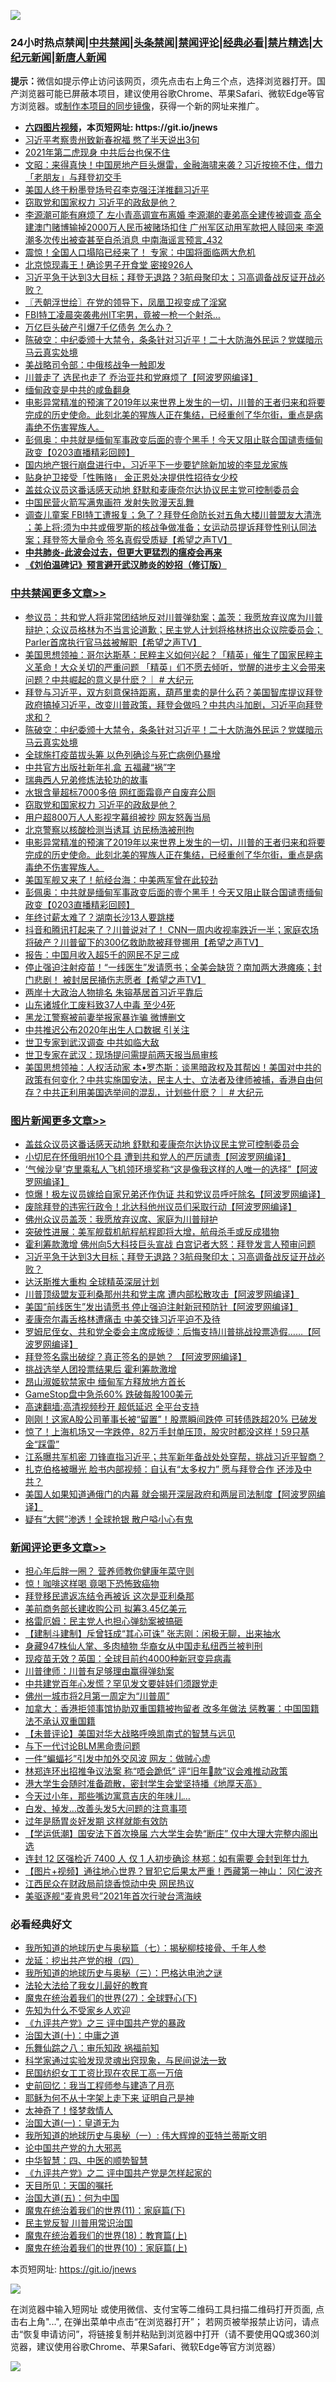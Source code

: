 ![](https://raw.githubusercontent.com/fqnews/bnews/master/64photo/fqnews-qr.jpg)

<div id="tt">
<h3>24小时热点禁闻|<a href="#%E4%B8%AD%E5%85%B1%E7%A6%81%E9%97%BB%E6%9B%B4%E5%A4%9A%E6%96%87%E7%AB%A0">中共禁闻</a>|<a href="#%E5%9B%BE%E7%89%87%E6%96%B0%E9%97%BB%E6%9B%B4%E5%A4%9A%E6%96%87%E7%AB%A0">头条禁闻</a>|<a href="#%E6%96%B0%E9%97%BB%E8%AF%84%E8%AE%BA%E6%9B%B4%E5%A4%9A%E6%96%87%E7%AB%A0">禁闻评论|<a href="#%E5%BF%85%E7%9C%8B%E7%BB%8F%E5%85%B8%E5%A5%BD%E6%96%87">经典必看|<a href="/video.md#%E7%A6%81%E7%89%87%E7%B2%BE%E9%80%89">禁片精选</a>|<a href="https://github.com/fqnews/djy/blob/master/gb/nf1351518.md#1">大纪元新闻</a>|<a href="https://github.com/fqnews/ntdtv/blob/master/gb/prog204.md#1">新唐人新闻</a></h3>
<div><b>提示：</b>微信如提示停止访问该网页，须先点击右上角三个点，选择浏览器打开。国产浏览器可能已屏蔽本项目，建议使用谷歌Chrome、苹果Safari、微软Edge等官方浏览器。或<a href="https://github.com/fqnews/bnews/blob/master/%E5%88%B6%E4%BD%9Cgit%E7%A6%81%E9%97%BB%E9%95%9C%E5%83%8F.md">制作本项目的同步镜像</a>，获得一个新的网址来推广。</div>
<ul>
<li><b><a href="http://d1.bdrive.tk/64.mp4" target="_blank">六四图片视频</a>，本页短网址: https://git.io/jnews</b></li>
<li><a href="/cbnews/20210204/1480978.md">习近平考察贵州致新春祝福 憋了半天说出3句</a></li>
<li><a href="/cnnews/20210204/1481002.md">2021年第二虎现身 中共后台也保不住</a></li>
<li><a href="/cbnews/20210204/1481102.md">文昭：来得真快！中国房地产巨头爆雷，金融海啸来袭？习近按捺不住，借力「老朋友」与拜登初交手</a></li>
<li><a href="/ssgc/20210204/1481117.md">美国人终于粉墨登场号召李克强汪洋推翻习近平</a></li>
<li><a href="/cbnews/20210204/1481435.md">窃取党和国家权力 习近平的政敌是他？</a></li>
<li><a href="/comments/20210204/1481218.md">李源潮可能有麻烦了 左小青高调宣布离婚 李源潮的妻弟高全建传被调查 高全建澳门赌博输掉2000万人民币被赌场扣住 广州军区动用军款把人赎回来 李源潮多次传出被查甚至自杀消息 中南海谣言预言_432</a></li>
<li><a href="/comments/20210204/1480916.md">震惊！全国人口塌陷已经来了！ 专家：中国将面临两大危机</a></li>
<li><a href="/cbnews/20210204/1481012.md">北京惊现毒王！确诊男子开食堂 密接926人</a></li>
<li><a href="/topimagenews/20210204/1480996.md">习近平急于达到3大目标；拜登无退路？3航母聚印太；习高调备战反证开战必败？</a></li>
<li><a href="/ssgc/20210204/1481217.md">〖兲朝浮世绘〗在党的领导下，凤凰卫视变成了淫窝</a></li>
<li><a href="/comments/20210204/1481326.md">FBI特工凌晨突袭弗州IT宅男，竟被一枪一个射杀…</a></li>
<li><a href="/finance/20210204/1480998.md">万亿巨头破产引爆7千亿债务 怎么办？</a></li>
<li><a href="/cbnews/20210204/1481499.md">陈破空：中纪委颁十大禁令，条条针对习近平！二十大防海外民运？党媒暗示马云真实处境</a></li>
<li><a href="/headline/20210204/1481024.md">美战略司令部：中俄核战争一触即发</a></li>
<li><a href="/cnnews/20210204/1481310.md">川普走了 选民也走了 乔治亚共和党麻烦了【阿波罗网编译】</a></li>
<li><a href="/ssgc/20210204/1480927.md">缅甸政变是中共的咸鱼翻身</a></li>
<li><a href="/comments/20210204/1481223.md">电影异常精准的预演了2019年以来世界上发生的一切，川普的王者归来和将要完成的历史使命。此刻北美的猩族人正在集结，已经重创了华尔街，重点是病毒绝不伤害猩族人。</a></li>
<li><a href="/cbnews/20210204/1481297.md">彭佩奥：中共就是缅甸军事政变后面的壹个黑手！今天又阻止联合国谴责缅甸政变【0203直播精彩回顾】</a></li>
<li><a href="/bannedvideo/20210204/1481338.md">国内地产银行崩盘进行中，习近平下一步要铲除新加坡的李显龙家族</a></li>
<li><a href="/worldnews/20210204/1481300.md">贴身护卫接受「性贿赂」 金正恩处决提供性招待女少校</a></li>
<li><a href="/topimagenews/20210204/1481482.md">盖兹众议员这番话感天动地 舒默和麦康奈尔达协议民主党可控制委员会</a></li>
<li><a href="/cbnews/20210204/1481013.md">中国民营火箭写满鬼画符 发射失败漫天乱舞</a></li>
<li><a href="/cbnews/20210204/1480928.md">调查儿童案  FBI特工遭报复；急了？拜登任命防长对五角大楼川普盟友大清洗 ；美上将:须为中共或俄罗斯的核战争做准备；女运动员提诉拜登性别认同法案；拜登签大量命令 签名真假受质疑【希望之声TV】</a></li>
<li><b><a href="/comments/20200211/1275071.md" target="_blank">中共肺炎-此波会过去，但更大更猛烈的瘟疫会再来</a></b></li>
<li><b><a href="/comments/20200207/1272816.md" target="_blank">《刘伯温碑记》预言避开武汉肺炎的妙招（修订版）</a></b></li>
</ul>
</div>

<div class="catlist">
<h3><a href="/cbnews/" target="_blank">中共禁闻</a><span><a href="/cbnews/" target="_blank" rel="nofollow">更多文章>></a></span></h3>
<ul>
<li><a href="/cbnews/20210204/1481522.md" target="_blank">参议员：共和党人将非常团结地反对川普弹劾案；盖茨：我愿放弃议席为川普辩护；众议员格林为不当言论道歉；民主党人计划将格林挤出众议院委员会；Parler首席执行官马兹被解职【希望之声TV】</a></li>
<li><a href="/cbnews/20210204/1481509.md" target="_blank">美国思想领袖：哥尔达斯基：民粹主义如何兴起？「精英」催生了国家民粹主义革命！大众关切的严重问题 「精英」们不愿去倾听，觉醒的进步主义会带来问题？中共崛起的意义是什麽？｜ # 大纪元</a></li>
<li><a href="/cbnews/20210204/1481506.md" target="_blank">拜登与习近平，双方刻意保持距离，葫芦里卖的是什么药？美国智库提议拜登政府搞掉习近平，改变川普政策，拜登会做吗？中共内斗加剧，习近平向拜登求和？</a></li>
<li><a href="/cbnews/20210204/1481499.md" target="_blank">陈破空：中纪委颁十大禁令，条条针对习近平！二十大防海外民运？党媒暗示马云真实处境</a></li>
<li><a href="/cbnews/20210204/1481442.md" target="_blank">全球施打疫苗拔头筹 以色列确诊与死亡病例仍暴增</a></li>
<li><a href="/cbnews/20210204/1481444.md" target="_blank">中共官方出版社新年礼盒 五福藏“祸”字</a></li>
<li><a href="/cbnews/20210204/1481445.md" target="_blank">瑞典西人兄弟修炼法轮功的故事</a></li>
<li><a href="/cbnews/20210204/1481448.md" target="_blank">水银含量超标7000多倍 网红面霜竟产自废弃公厕</a></li>
<li><a href="/cbnews/20210204/1481435.md" target="_blank">窃取党和国家权力 习近平的政敌是他？</a></li>
<li><a href="/cbnews/20210204/1481434.md" target="_blank">用户超800万人人影视字幕组被抄 网友怒轰当局</a></li>
<li><a href="/cbnews/20210204/1481391.md" target="_blank">北京警察以核酸检测当诱耳 访民杨浩被刑拘</a></li>
<li><a href="/comments/20210204/1481223.md" target="_blank">电影异常精准的预演了2019年以来世界上发生的一切，川普的王者归来和将要完成的历史使命。此刻北美的猩族人正在集结，已经重创了华尔街，重点是病毒绝不伤害猩族人。</a></li>
<li><a href="/cbnews/20210204/1481329.md" target="_blank">美国军舰又来了！航经台海：中美两军曾在此较劲</a></li>
<li><a href="/cbnews/20210204/1481297.md" target="_blank">彭佩奥：中共就是缅甸军事政变后面的壹个黑手！今天又阻止联合国谴责缅甸政变【0203直播精彩回顾】</a></li>
<li><a href="/cbnews/20210204/1481289.md" target="_blank">年终讨薪太难了？湖南长沙13人要跳楼</a></li>
<li><a href="/cbnews/20210204/1481286.md" target="_blank">抖音和腾讯打起来了？川普说对了！ CNN一周内收视率跌近一半；家庭农场将破产？川普留下的300亿救助款被拜登挪用【希望之声TV】</a></li>
<li><a href="/cbnews/20210204/1481255.md" target="_blank">报告：中国月收入超5千的网民不足三成</a></li>
<li><a href="/cbnews/20210204/1481233.md" target="_blank">停止强迫注射疫苗！“一线医生”发请愿书；全美会缺货？南加两大港瘫痪；封门悲剧！ 被封居民捅伤志愿者【希望之声TV】</a></li>
<li><a href="/cbnews/20210204/1481232.md" target="_blank">两岸十大政治人物排名 朱镕基居首习近平靠后</a></li>
<li><a href="/cbnews/20210204/1481231.md" target="_blank">山东诸城化工废料致37人中毒 至少4死</a></li>
<li><a href="/cbnews/20210204/1481199.md" target="_blank">黑龙江警察被前妻举报家暴诈骗 微博删文</a></li>
<li><a href="/cbnews/20210204/1481198.md" target="_blank">中共推迟公布2020年出生人口数据 引关注</a></li>
<li><a href="/cbnews/20210204/1481158.md" target="_blank">世卫专家到武汉调查 中共如临大敌</a></li>
<li><a href="/cbnews/20210204/1481157.md" target="_blank">世卫专家在武汉：现场提问需提前两天报当局审核</a></li>
<li><a href="/cbnews/20210204/1481154.md" target="_blank">美国思想领袖：人权活动家 本•罗杰斯：谈黑暗政权及其帮凶！美国对中共的政策有何变化？中共实施国安法，民主人士、立法者及律师被捕，香港自由何存？中共正利用美国选举间的混乱，计划些什麽？｜ # 大纪元</a></li>

</ul>
</div>
<div class="catlist">
<h3><a href="/topimagenews/" target="_blank">图片新闻</a><span><a href="/topimagenews/" target="_blank" rel="nofollow">更多文章>></a></span></h3>
<ul>
<li><a href="/topimagenews/20210204/1481482.md" target="_blank">盖兹众议员这番话感天动地 舒默和麦康奈尔达协议民主党可控制委员会</a></li>
<li><a href="/topimagenews/20210204/1481389.md" target="_blank">小切尼在怀俄明州10个县 遭到共和党人的严厉谴责【阿波罗网编译】</a></li>
<li><a href="/topimagenews/20210204/1481386.md" target="_blank">‘气候沙皇’克里乘私人飞机领环境奖称“这是像我这样的人唯一的选择”【阿波罗网编译】</a></li>
<li><a href="/topimagenews/20210204/1481340.md" target="_blank">惊爆！极左议员嫁给自家兄弟还作伪证 共和党议员呼吁除名【阿波罗网编译】</a></li>
<li><a href="/topimagenews/20210204/1481230.md" target="_blank">废除拜登的违宪行政令！北达科他州议员们采取行动【阿波罗网编译】</a></li>
<li><a href="/topimagenews/20210204/1481197.md" target="_blank">佛州众议员盖茨：我愿放弃议席、家庭为川普辩护</a></li>
<li><a href="/topimagenews/20210204/1481105.md" target="_blank">突破性进展：美军舰载机航程航程即将大增，航母杀手或反成猎物</a></li>
<li><a href="/topimagenews/20210204/1481077.md" target="_blank">霍利筹款激增 佛州向5大科技巨头宣战 白宫记者大怒：拜登发言人预审问题</a></li>
<li><a href="/topimagenews/20210204/1480996.md" target="_blank">习近平急于达到3大目标；拜登无退路？3航母聚印太；习高调备战反证开战必败？</a></li>
<li><a href="/topimagenews/20210204/1480995.md" target="_blank">达沃斯推大重构 全球精英深层计划</a></li>
<li><a href="/topimagenews/20210203/1480843.md" target="_blank">川普顶级盟友亚利桑那州共和党主席 遭内部松散攻击【阿波罗网编译】</a></li>
<li><a href="/topimagenews/20210203/1480749.md" target="_blank">美国“前线医生”发出请愿书 停止强迫注射新冠预防针【阿波罗网编译】</a></li>
<li><a href="/topimagenews/20210203/1480748.md" target="_blank">麦康奈尔毒舌格林遭痛击 中美交锋习近平迫不及待</a></li>
<li><a href="/topimagenews/20210203/1480723.md" target="_blank">罗姆尼侄女、共和党全委会主席成叛徒：后悔支持川普挑战投票造假……【阿波罗网编译】</a></li>
<li><a href="/topimagenews/20210203/1480482.md" target="_blank">拜登签名露出破绽？真正签名的是她？ 【阿波罗网编译】</a></li>
<li><a href="/topimagenews/20210203/1480377.md" target="_blank">挑战选举人团投票结果后 霍利筹款激增</a></li>
<li><a href="/topimagenews/20210203/1480205.md" target="_blank">昂山淑姬软禁家中 缅甸军方释放地方首长</a></li>
<li><a href="/topimagenews/20210203/1480192.md" target="_blank">GameStop盘中急杀60% 跌破每股100美元</a></li>
<li><a href="/comments/20210202/1479954.md" target="_blank">高速翻墙:高清视频秒开 超低延迟 全平台支持</a></li>
<li><a href="/topimagenews/20210202/1479880.md" target="_blank">刚刚！这家A股公司董事长被“留置”！股票瞬间跌停 可转债跌超20% 已破发</a></li>
<li><a href="/topimagenews/20210202/1479879.md" target="_blank">惊了！上海机场又一字跌停，82万手封单压顶，股灾时都没这样！59只基金“踩雷”</a></li>
<li><a href="/topimagenews/20210202/1479708.md" target="_blank">江系曝共军机密 刀锋直指习近平；共军新年备战处处穿帮，挑战习近平智商？</a></li>
<li><a href="/topimagenews/20210202/1479667.md" target="_blank">扎克伯格被曝光 脸书内部视频：自认有“太多权力” 愿与拜登合作 还涉及中共？</a></li>
<li><a href="/topimagenews/20210202/1479544.md" target="_blank">美国人如果知道通俄门的内幕 就会揭开深层政府和两层司法制度【阿波罗网编译】</a></li>
<li><a href="/topimagenews/20210202/1479491.md" target="_blank">疑有“大鳄”渗透！全球抢银 散户嗌小心有鬼</a></li>

</ul>
</div>
<div class="catlist">
<h3><a href="/comments/" target="_blank">新闻评论</a><span><a href="/comments/" target="_blank" rel="nofollow">更多文章>></a></span></h3>
<ul>
<li><a href="/comments/20210205/1481599.md" target="_blank">担心年后胖一圈？ 营养师教你健康年菜守则</a></li>
<li><a href="/comments/20210205/1481598.md" target="_blank">惊！咖啡这样喝 竟喝下恐怖致癌物</a></li>
<li><a href="/comments/20210205/1481591.md" target="_blank">拜登移民遣返冻结令再被诉 这次是亚利桑那</a></li>
<li><a href="/comments/20210205/1481580.md" target="_blank">美前商务部长建收购公司 拟筹3.45亿美元</a></li>
<li><a href="/comments/20210205/1481579.md" target="_blank">格雷厄姆：民主党人也担心弹劾案被搞砸</a></li>
<li><a href="/comments/20210205/1481572.md" target="_blank">【建制斗建制】斥曾钰成“其心可诛” 张志刚：闲极无聊，出来抽水</a></li>
<li><a href="/comments/20210205/1481571.md" target="_blank">身藏947株仙人掌、多肉植物 华裔女从中国走私纽西兰被判刑</a></li>
<li><a href="/comments/20210205/1481570.md" target="_blank">现疫苗无效？英国：全球目前约4000种新冠变异病毒</a></li>
<li><a href="/comments/20210204/1481557.md" target="_blank">川普律师：川普有足够理由赢得弹劾案</a></li>
<li><a href="/comments/20210204/1481537.md" target="_blank">中共建党百年心发慌？罕见发文要娃娃们须跟党走</a></li>
<li><a href="/comments/20210204/1481536.md" target="_blank">佛州一城市将2月第一周定为“川普周”</a></li>
<li><a href="/comments/20210204/1481521.md" target="_blank">加拿大：香港拒领事馆协助双重国籍被拘留者 改多年做法 惩教署：中国国籍法不承认双重国籍</a></li>
<li><a href="/comments/20210204/1481487.md" target="_blank">【未普评论】美国对华大战略呼唤凯南式的智慧与远见</a></li>
<li><a href="/comments/20210204/1481460.md" target="_blank">与下一代讨论BLM黑命贵问题</a></li>
<li><a href="/comments/20210204/1481470.md" target="_blank">一件“蝙蝠衫”引发中加外交风波 网友：做贼心虚</a></li>
<li><a href="/comments/20210204/1481462.md" target="_blank">林郑连环出招推争议法案 称“唔会跪低” 评“旧年𠮶款”议会难推动政策</a></li>
<li><a href="/comments/20210204/1481459.md" target="_blank">港大学生会随时准备疏散，密封学生会堂坚持播《地厚天高》</a></li>
<li><a href="/comments/20210204/1481427.md" target="_blank">今天过小年，那些嘴边寓意吉庆的年味儿&#8230;</a></li>
<li><a href="/comments/20210204/1481426.md" target="_blank">白发、掉发&#8230;改善头发5大问题的注意事项</a></li>
<li><a href="/comments/20210204/1481425.md" target="_blank">过年是肠胃炎好发期 这样就能有效防</a></li>
<li><a href="/comments/20210204/1481399.md" target="_blank">【学运低潮】国安法下首次换届 六大学生会势“断庄” 仅中大理大完整内阁出选</a></li>
<li><a href="/comments/20210204/1481398.md" target="_blank">连封 12 区强检近 7400 人 仅 1 人初步确诊 林郑：如有需要 会封到年廿九</a></li>
<li><a href="/comments/20210204/1481397.md" target="_blank">【图片+视频】通往地心世界？冒犯它后果太严重！西藏第一神山： 冈仁波齐</a></li>
<li><a href="/comments/20210204/1481358.md" target="_blank">江西民众在财政局前烧香惊动中央 网民热议</a></li>
<li><a href="/comments/20210204/1481357.md" target="_blank">美驱逐舰“麦肯恩号”2021年首次行驶台湾海峡</a></li>

</ul>
</div>

<div class="catlist">
<h3>必看经典好文</h3>
<ul>
<li><a href="/topimagenews/20171210/868397.md" target="_blank">我所知道的地球历史与奥秘篇（七）：揭秘柳枝接骨、千年人参</a></li>
<li><a href="/comments/20200930/1405812.md" target="_blank">龙延：挖出共产党的根（四）</a></li>
<li><a href="/tculture/xiulian/20170726/797589.md" target="_blank">我所知道的地球历史与奥秘（三）：巴格达电池之谜</a></li>
<li><a href="/cbnews/20200516/1329218.md" target="_blank">法轮大法给了我女儿最好的教育</a></li>
<li><a href="/comments/20181224/1052333.md" target="_blank">魔鬼在统治着我们的世界(27)：全球野心(下)</a></li>
<li><a href="/comments/20200620/1346848.md" target="_blank">先知为什么不受家乡人欢迎</a></li>
<li><a href="/bookonline/20131116/201054.md" target="_blank">《九评共产党》之三 评中国共产党的暴政</a></li>
<li><a href="/cbnews/20180316/915423.md" target="_blank">治国大道(十)：中庸之道</a></li>
<li><a href="/tculture/20170717/792953.md" target="_blank">乐舞仙踪之八：审乐知政 祸福前知</a></li>
<li><a href="/comments/20200921/1400587.md" target="_blank">科学家通过实验发现灵魂出窍现象，与民间说法一致</a></li>
<li><a href="/lifebaike/20200515/1328783.md" target="_blank">民国纺织女工工资比现在农民工高一万倍</a></li>
<li><a href="/aomi/history/20141104/323033.md" target="_blank">史前回忆：我当工程师参与建造了月亮</a></li>
<li><a href="/ccpdope/20190803/1168965.md" target="_blank">耶稣为何不从十字架上走下来 证明自己是神</a></li>
<li><a href="/ccpdope/20200907/1392129.md" target="_blank">太神奇了！怪梦救情人</a></li>
<li><a href="/cbnews/20180307/911097.md" target="_blank">治国大道(一)：皇道无为</a></li>
<li><a href="/tculture/xiulian/20170611/772817.md" target="_blank">我所知道的地球历史与奥秘（一）: 伟大辉煌的亚特兰蒂斯文明</a></li>
<li><a href="/comments/20200717/1361899.md" target="_blank">论中国共产党的九大邪恶</a></li>
<li><a href="/comments/20200605/783247.md" target="_blank">中华智慧：四、中医的顺势智慧</a></li>
<li><a href="/bookonline/20131116/201055.md" target="_blank">《九评共产党》之二 评中国共产党是怎样起家的</a></li>
<li><a href="/tculture/20180919/1000196.md" target="_blank">天目所见：天国的嘱托</a></li>
<li><a href="/cbnews/20180311/913065.md" target="_blank">治国大道(五)：何为中国</a></li>
<li><a href="/topimagenews/20180530/950691.md" target="_blank">魔鬼在统治着我们的世界(11)：家庭篇(下)</a></li>
<li><a href="/comments/20200621/1348236.md" target="_blank">民主党反智 川普用常识治国</a></li>
<li><a href="/topimagenews/20180701/965109.md" target="_blank">魔鬼在统治着我们的世界(18)：教育篇(上)</a></li>
<li><a href="/topimagenews/20180529/950153.md" target="_blank">魔鬼在统治着我们的世界(10)：家庭篇(上)</a></li>

</ul>
</div>

本页短网址: https://git.io/jnews

![](https://raw.githubusercontent.com/fqnews/bnews/master/64photo/fqnews-qr.jpg)

在浏览器中输入短网址 或使用微信、支付宝等二维码工具扫描二维码打开页面, 点击右上角"...", 在弹出菜单中点击“在浏览器打开”； 若网页被举报禁止访问，请点击“恢复申请访问”，将链接复制并粘贴到浏览器中打开（请不要使用QQ或360浏览器，建议使用谷歌Chrome、苹果Safari、微软Edge等官方浏览器）

![](https://raw.githubusercontent.com/fqnews/bnews/master/64photo/wx.jpg)